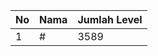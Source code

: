| No | Nama            | Jumlah Level |
|----|-----------------|--------------|
| 1  | #    |    3589        |
